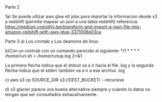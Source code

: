 Parte 2

1a) Se puede utlizar aws glue etl jobs para importar la informacion desde s3 a redshift (permite mapear un json a una tabla redshift)
referencia: https://medium.com/@ly.lee/transform-and-import-a-json-file-into-amazon-redshift-with-aws-glue-3371006e03ca


Parte 3
a) Los crontab y Los deamons de linux

b)Con un contrab con un comando parecido al siguiente:
*/1 * * * * /home/run.sh > /home/runup.log 2>&1

La primera flecha indica que el stdout va a ir hacia el file .log y 
la segunda flecha indica que el stderr tambien va a ir a ese archivo .log

c) aws s3 cp SOURCE_DIR s3://DEST_BUCKET/ --recursive


d) s3 glacier parece una buena alternativa siempre y cuando lo datos 
no tengan que ser consultados exhaustivamente.